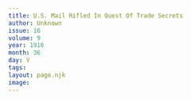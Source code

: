 ```yaml
---
title: U.S. Mail Rifled In Quest Of Trade Secrets
author: Unknown
issue: 16
volume: 9
year: 1916
month: 36
day: V
tags:
layout: page.njk
image:
---
```





